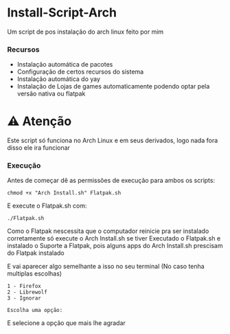 # Install-Script-Arch
Um script de pos instalação do arch linux feito por mim

### Recursos 

- Instalação automática de pacotes
- Configuração de certos recursos do sistema
- Instalação automática do yay
- Instalação de Lojas de games automaticamente podendo optar pela versão nativa ou flatpak

# ⚠️  Atenção
  
Este script só funciona no Arch Linux e em seus derivados, logo nada fora disso ele ira funcionar

### Execução

Antes de começar dê as permissões de execução para ambos os scripts:

```
chmod +x "Arch Install.sh" Flatpak.sh
```
E execute o Flatpak.sh com:
```
./Flatpak.sh
```
Como o Flatpak nescessita que o computador reinicie pra ser instalado corretamente só execute o Arch Install.sh se tiver Executado o Flatpak.sh e instalado o Suporte a Flatpak, pois alguns apps do Arch Install.sh prescisam do Flatpak instalado

E vai aparecer algo semelhante a isso no seu terminal (No caso tenha multiplas escolhas)

```
1 - Firefox
2 - Librewolf
3 - Ignorar

Escolha uma opção:
```

E selecione a opção que mais lhe agradar
